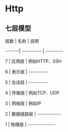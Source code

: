 # Http

## 七层模型

层数 |   名称   | 说明

-------| ---------- | ---------

7      | 应用层 | 例如HTTP、SSH

6      | 表示层 | ----------

5      | 会话层 | ----------

4      | 传输层 | 例如TCP、UDP

3      | 网络层 | 例如IP

2      | 数据链路层 | ------------

1      | 物理层 | --------------